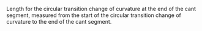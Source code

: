 Length for the circular transition change of curvature at the end of the cant segment, measured from the start of the circular transition change of curvature to the end of the cant segment.

